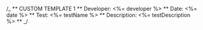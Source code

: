 /_
** CUSTOM TEMPLATE 1
** Developer: <%= developer %>
** Date: <%= date %>
** Test: <%= testName %>
** Description: <%= testDescription %>
**
_/
